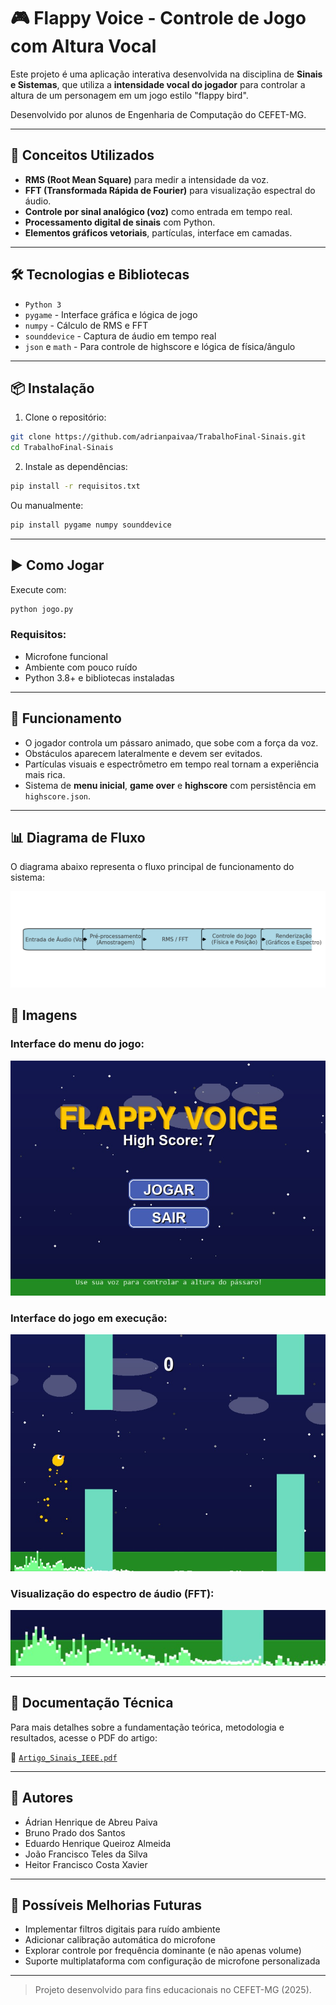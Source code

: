 # 🎮 Flappy Voice - Controle de Jogo com Altura Vocal

Este projeto é uma aplicação interativa desenvolvida na disciplina de **Sinais e Sistemas**, que utiliza a **intensidade vocal do jogador** para controlar a altura de um personagem em um jogo estilo "flappy bird".

Desenvolvido por alunos de Engenharia de Computação do CEFET-MG.

---

## 🧠 Conceitos Utilizados

- **RMS (Root Mean Square)** para medir a intensidade da voz.
- **FFT (Transformada Rápida de Fourier)** para visualização espectral do áudio.
- **Controle por sinal analógico (voz)** como entrada em tempo real.
- **Processamento digital de sinais** com Python.
- **Elementos gráficos vetoriais**, partículas, interface em camadas.

---

## 🛠️ Tecnologias e Bibliotecas

- `Python 3`
- `pygame` - Interface gráfica e lógica de jogo
- `numpy` - Cálculo de RMS e FFT
- `sounddevice` - Captura de áudio em tempo real
- `json` e `math` - Para controle de highscore e lógica de física/ângulo

---

## 📦 Instalação

1. Clone o repositório:
```bash
git clone https://github.com/adrianpaivaa/TrabalhoFinal-Sinais.git
cd TrabalhoFinal-Sinais
```

2. Instale as dependências:
```bash
pip install -r requisitos.txt
```

Ou manualmente:
```bash
pip install pygame numpy sounddevice
```

---

## ▶️ Como Jogar

Execute com:
```bash
python jogo.py
```

### Requisitos:
- Microfone funcional
- Ambiente com pouco ruído
- Python 3.8+ e bibliotecas instaladas

---

## 🎯 Funcionamento

- O jogador controla um pássaro animado, que sobe com a força da voz.
- Obstáculos aparecem lateralmente e devem ser evitados.
- Partículas visuais e espectrômetro em tempo real tornam a experiência mais rica.
- Sistema de **menu inicial**, **game over** e **highscore** com persistência em `highscore.json`.

---

## 📊 Diagrama de Fluxo

O diagrama abaixo representa o fluxo principal de funcionamento do sistema:

![Diagrama de Fluxo](imagens/diagrama_fluxo_flappyvoice.png)


## 📸 Imagens

### Interface do menu do jogo:
![Menu](imagens/menu.jpg)

### Interface do jogo em execução:
![Gameplay](imagens/gameplay.jpg)

### Visualização do espectro de áudio (FFT):
![Espectrômetro](imagens/espectrometro.jpg)

---

## 📄 Documentação Técnica

Para mais detalhes sobre a fundamentação teórica, metodologia e resultados, acesse o PDF do artigo:

📄 [`Artigo_Sinais_IEEE.pdf`](./Artigo_Sinais_IEEE.pdf)

---

## 👥 Autores

- Ádrian Henrique de Abreu Paiva  
- Bruno Prado dos Santos  
- Eduardo Henrique Queiroz Almeida  
- João Francisco Teles da Silva  
- Heitor Francisco Costa Xavier

---

## 🔧 Possíveis Melhorias Futuras

- Implementar filtros digitais para ruído ambiente
- Adicionar calibração automática do microfone
- Explorar controle por frequência dominante (e não apenas volume)
- Suporte multiplataforma com configuração de microfone personalizada

---

> Projeto desenvolvido para fins educacionais no CEFET-MG (2025).
